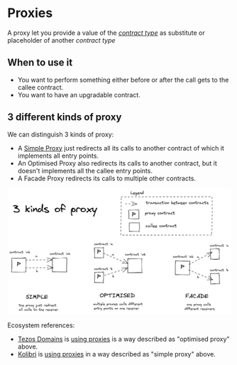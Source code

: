 # Proxies

A proxy let you provide a value of the [*contract type*](https://tezos.gitlab.io/michelson-reference/#type-contract)
as substitute or placeholder of another *contract type*

## When to use it

- You want to perform something either before or after the call gets to the
callee contract.
- You want to have an upgradable contract.

## 3 different kinds of proxy

We can distinguish 3 kinds of proxy:

- A [Simple Proxy](./simple) just redirects all its calls to another contract
of which it implements all entry points.
- An Optimised Proxy also redirects its calls to another contract,
but it doesn't implements all the callee entry points.
- A Facade Proxy redirects its calls to multiple other contracts.

![proxy kinds](./images/proxies.png)

Ecosystem references:

- [Tezos Domains](https://tezos.domains/) is [using proxies](https://developers.tezos.domains/design-document/smart-contract-overview#proxy-contracts)
is a way described as "optimised proxy" above.
- [Kolibri](https://kolibri.finance) is [using proxies](https://kolibri.finance/docs/components/oven-proxy)
in a way described as "simple proxy" above.
